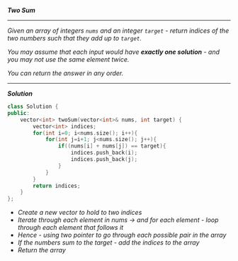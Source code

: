 ***Two Sum***

- - - 

*Given an array of integers `nums` and an integer `target` - return _indices of the two numbers such that they add up to `target`_.*

*You may assume that each input would have **_exactly_ one solution** - and you may not use the _same_ element twice.*

*You can return the answer in any order.*

- - - 

***Solution***

```cpp
class Solution {
public:
    vector<int> twoSum(vector<int>& nums, int target) {
        vector<int> indices;
        for(int i=0; i<nums.size(); i++){
            for(int j=i+1; j<nums.size(); j++){
                if((nums[i] + nums[j]) == target){
                    indices.push_back(i);
                    indices.push_back(j);
                }
            }
        }
        return indices;
    }
};
```

- *Create a new vector to hold to two indices*
- *Iterate through each element in nums → and for each element - loop through each element that follows it*
- *Hence - using two pointer to go through each possible pair in the array*
- *If the numbers sum to the target - add the indices to the array*
- *Return the array*



